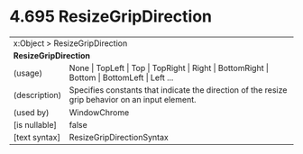 <html dir="LTR" xmlns:mshelp="http://msdn.microsoft.com/mshelp" xmlns:ddue="http://ddue.schemas.microsoft.com/authoring/2003/5" xmlns:xlink="http://www.w3.org/1999/xlink" xmlns:tool="http://www.microsoft.com/tooltip">

<body>
 <input type="hidden" id="userDataCache" class="userDataStyle">
 <input type="hidden" id="hiddenScrollOffset">
 <img id="dropDownImage" style="display:none; height:0; width:0;" src="../local/drpdown.gif">
 <img id="dropDownHoverImage" style="display:none; height:0; width:0;" src="../local/drpdown_orange.gif">
 <img id="collapseImage" style="display:none; height:0; width:0;" src="../local/collapse.gif">
 <img id="expandImage" style="display:none; height:0; width:0;" src="../local/exp.gif">
 <img id="collapseAllImage" style="display:none; height:0; width:0;" src="../local/collall.gif">
 <img id="expandAllImage" style="display:none; height:0; width:0;" src="../local/expall.gif">
 <img id="copyImage" style="display:none; height:0; width:0;" src="../local/copycode.gif">
 <img id="copyHoverImage" style="display:none; height:0; width:0;" src="../local/copycodeHighlight.gif">
 <div id="header"><h1 class="heading">4.695 ResizeGripDirection</h1></div>

 <div id="mainSection">
 <div id="mainBody">
 <div id="allHistory" class="saveHistory" onsave="saveAll()" onload="loadAll()"></div>
 <p xmlns:wsd="http://wsdev.schemas.microsoft.com/authoring/2008/2" xmlns:msxsl="urn:schemas-microsoft-com:xslt" xmlns:script="urn:script" xmlns:build="urn:build">
 </p>
 <div id="sectionSection0" class="section" name="collapseableSection">
 <content xmlns="http://ddue.schemas.microsoft.com/authoring/2003/5" xmlns:wsd="http://wsdev.schemas.microsoft.com/authoring/2008/2" xmlns:msxsl="urn:schemas-microsoft-com:xslt" xmlns:script="urn:script" xmlns:build="urn:build">
 </content>
 </div>
 <div id="sectionSection1" class="section" name="collapseableSection">
 <content xmlns="http://ddue.schemas.microsoft.com/authoring/2003/5" xmlns:wsd="http://wsdev.schemas.microsoft.com/authoring/2008/2" xmlns:msxsl="urn:schemas-microsoft-com:xslt" xmlns:script="urn:script" xmlns:build="urn:build">
 <table class="ProtocolAuthoredTable" xmlns="">
 <tr><td colspan="2">
<mshelp:link keywords="86913f34-aa06-4c94-9f09-83936a822fd8" tabindex="0">x:Object</mshelp:link> &gt; <mshelp:link keywords="e5daba52-4fa2-485f-b9bb-0310c3c75d6c" tabindex="0">ResizeGripDirection</mshelp:link> </td>
 </tr>
 <tr><td colspan="2">
 <b>
ResizeGripDirection </b>
 </td>
 </tr>
 <tr><td><div class="indent0">(usage)</div></td>
 <td><mshelp:link keywords="b349e60f-ff3c-4b6f-9414-d6501b93d379" tabindex="0">None</mshelp:link> | <mshelp:link keywords="b349e60f-ff3c-4b6f-9414-d6501b93d379" tabindex="0">TopLeft</mshelp:link> | <mshelp:link keywords="b349e60f-ff3c-4b6f-9414-d6501b93d379" tabindex="0">Top</mshelp:link> | <mshelp:link keywords="b349e60f-ff3c-4b6f-9414-d6501b93d379" tabindex="0">TopRight</mshelp:link> | <mshelp:link keywords="b349e60f-ff3c-4b6f-9414-d6501b93d379" tabindex="0">Right</mshelp:link> | <mshelp:link keywords="b349e60f-ff3c-4b6f-9414-d6501b93d379" tabindex="0">BottomRight</mshelp:link> | <mshelp:link keywords="b349e60f-ff3c-4b6f-9414-d6501b93d379" tabindex="0">Bottom</mshelp:link> | <mshelp:link keywords="b349e60f-ff3c-4b6f-9414-d6501b93d379" tabindex="0">BottomLeft</mshelp:link> | <mshelp:link keywords="b349e60f-ff3c-4b6f-9414-d6501b93d379" tabindex="0">Left</mshelp:link> ... </td>
 </tr>
 <tr><td><div class="indent0">(description)</div></td>
 <td>Specifies constants that indicate the direction of the resize grip behavior on an input element. </td>
 </tr>
 <tr><td><div class="indent0">(used by)</div></td>
 <td><mshelp:link keywords="9989d3bb-1ac2-4f10-9fac-0913bfda042e" tabindex="0">WindowChrome</mshelp:link> </td>
 </tr>
 <tr><td><div class="indent0">[is nullable]</div></td>
 <td>false </td>
 </tr>
 <tr><td><div class="indent0">[text syntax]</div></td>
 <td><mshelp:link keywords="b349e60f-ff3c-4b6f-9414-d6501b93d379" tabindex="0">ResizeGripDirectionSyntax</mshelp:link> </td>
 </tr>
</table>
 </content>
 </div>
 <!--[if gte IE 5]>
 <tool:tip element="languageFilterToolTip" avoidmouse="false"/>
 <![endif]-->
 </div>
 <a name="feedback"></a><span></span>
 </div>
</body></html>
